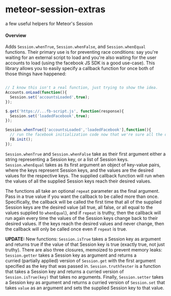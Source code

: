 meteor-session-extras
=====================

a few useful helpers for Meteor's Session

#### Overview

Adds `Session.whenTrue`, `Session.whenFalse`, and `Session.whenEqual` functions.  Their primary use is for preventing race conditions:
say you're waiting for an external script to load and you're also waiting for the user accounts to load (using the facebook JS SDK is a good use-case).
This library allows you to easily specify a callback function for once both of those things have happened:

```javascript

// I know this isn't a real function, just trying to show the idea.
Accounts.onLoad(function(){
  Session.set('accountsLoaded',true);
});

$.get('https://...fb-script.js', function(response){
  Session.set('loadedFacebook',true);
});

Session.whenTrue(['accountsLoaded','loadedFacebook'],function(){
  // run the facebook initialization code now that we're sure all the dependencies are there...
  FB.init();
});
```

`Session.whenTrue` and `Session.whenFalse` take as their first argument either a string representing a Session key, or a list of Session keys. `Session.whenEqual` takes as its first argument an object of key-value pairs, where the keys represent Session keys, and the values are the desired values for the respective keys.  The supplied callback function will run when the values of all the supplied Session keys reach their desired values.

The functions all take an optional `repeat` parameter as the final argument.  Pass in a true value if you want the callback to be called more than once.  Specifically, the callback will be called the first time that all of the supplied Session keys are the desired value (all true, all false, or all equal to the values supplied to `whenEqual`), and if `repeat` is truthy, then the callback will run again every time the values of the Session keys change back to their desired values.  If the keys reach the desired values and never change, then the callback will only be called once even if `repeat` is true.  

__UPDATE:__ New functions: 
`Session.isTrue` takes a Session key as argument and returns true if the value of that Session key is true (exactly true, not just truthy).  There are also three closures, memoized to prevent memory leaks: `Session.getter` takes a Session key as argument and returns a curried (partially applied) version of `Session.get` with the first argument specified as the key that was passed in.  `Session.truthTester` is a function that takes a Session key and returns a curried version of `Session.isTrue(key)` that takes no arguments.  Finally, `Session.setter` takes a Session key as argument and returns a curried version of `Session.set` that takes `value` as an argument and sets the supplied Session key to that value.
